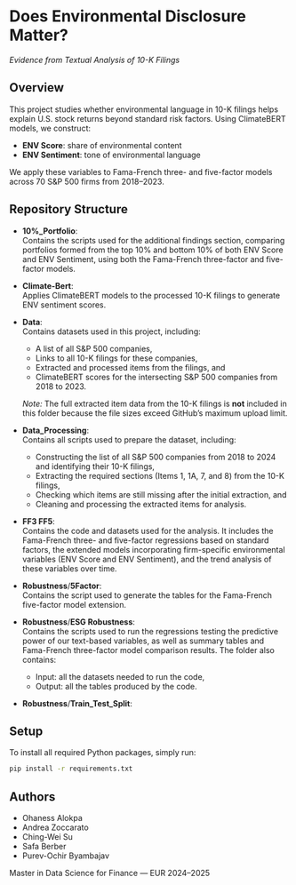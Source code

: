 # Does Environmental Disclosure Matter?  
*Evidence from Textual Analysis of 10-K Filings*

## Overview

This project studies whether environmental language in 10-K filings helps explain U.S. stock returns beyond standard risk factors. Using ClimateBERT models, we construct:  
- **ENV Score**: share of environmental content  
- **ENV Sentiment**: tone of environmental language  

We apply these variables to Fama-French three- and five-factor models across 70 S&P 500 firms from 2018–2023.

## Repository Structure

- **10%_Portfolio**:  
Contains the scripts used for the additional findings section, comparing portfolios formed from the top 10% and bottom 10% of both ENV Score and ENV Sentiment, using both the Fama-French three-factor and five-factor models.

- **Climate-Bert**:  
  Applies ClimateBERT models to the processed 10-K filings to generate ENV sentiment scores.

- **Data**:  
  Contains datasets used in this project, including:  
  - A list of all S&P 500 companies,  
  - Links to all 10-K filings for these companies,  
  - Extracted and processed items from the filings, and  
  - ClimateBERT scores for the intersecting S&P 500 companies from 2018 to 2023.  

  *Note:* The full extracted item data from the 10-K filings is **not** included in this folder because the file sizes exceed GitHub’s maximum upload limit.

- **Data_Processing**:  
  Contains all scripts used to prepare the dataset, including:  
  - Constructing the list of all S&P 500 companies from 2018 to 2024 and identifying their 10-K filings,  
  - Extracting the required sections (Items 1, 1A, 7, and 8) from the 10-K filings,  
  - Checking which items are still missing after the initial extraction, and  
  - Cleaning and processing the extracted items for analysis.

- **FF3 FF5**:  
Contains the code and datasets used for the analysis. It includes the Fama-French three- and five-factor regressions based on standard factors, the extended models incorporating firm-specific environmental variables (ENV Score and ENV Sentiment), and the trend analysis of these variables over time.
  
- **Robustness**/**5Factor**:  
  Contains the script used to generate the tables for the Fama-French five-factor model extension.
  
- **Robustness**/**ESG Robustness**:  
  Contains the scripts used to run the regressions testing the predictive power of our text-based variables, as well as summary tables and Fama-French three-factor model comparison results. The folder also contains:
  - Input: all the datasets needed to run the code,
  - Output: all the tables produced by the code.

- **Robustness**/**Train_Test_Split**:


## Setup

To install all required Python packages, simply run:

```bash
pip install -r requirements.txt
```

## Authors

- Ohaness Alokpa  
- Andrea Zoccarato  
- Ching-Wei Su  
- Safa Berber  
- Purev-Ochir Byambajav  

Master in Data Science for Finance — EUR 2024–2025

